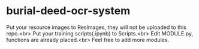 # burial-deed-ocr-system
Put your resource images to ResImages, they will not be uploaded to this repo.<br\>
Put your training scripts(.ipynb) to Scripts.<br\>
Edit MODULE.py, functions are already placed.<br\>
Feel free to add more modules.
